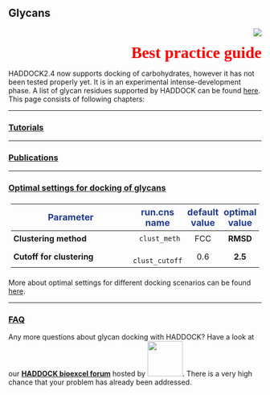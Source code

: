 ## Glycans

<p align="right">
  <img src="/software/bpg/bound_glycan.png" />
</p>

<p style='text-align: right; font-family: "PT Sans"; font-weight: 600;'> <font  size="6" color="RED" >Best practice guide</font></p>

HADDOCK2.4 now supports docking of carbohydrates, however it has not been tested properly yet. It is in an experimental intense-development phase.
A list of glycan residues supported by HADDOCK can be found [here](https://wenmr.science.uu.nl/haddock2.4/library). This page consists of following chapters:


<hr>

### [Tutorials](/education/)

<HR>

### [Publications](/publications/)


<hr>

### [Optimal settings for docking of glycans](https://wenmr.science.uu.nl/haddock2.4/settings#glycans)

<style>
table, th, td {
    padding: 5px;
  table-layout: fixed ;
  width: 100% ;
}
</style>


|<font size="4" color="#203A98">Parameter</font>|<font size="4" color="#203A98">run.cns name</font>| <font size="4" color="#203A98">default value</font>|<font size="4" color="#203A98">optimal value</font> |
|-|:-:|:-:|:-:| 
|**Clustering method** | <code> clust_meth</code>| FCC | **RMSD** |   
|**Cutoff for clustering** | <code> clust_cutoff </code>| 0.6 | **2.5** |  

More about optimal settings for different docking scenarios can be found [here](https://wenmr.science.uu.nl/haddock2.4/settings#optimal).


<hr>

### [FAQ](/software/haddock2.4/faq/)

Any more questions about glycan docking with HADDOCK? Have a look at our **[HADDOCK bioexcel forum](https://ask.bioexcel.eu/search?q=glycan%20category%3A6)**  hosted by [<img width="70" src="/images/Bioexcel_logo.png">](https://bioexcel.eu). There is a very high chance that your problem has already been addressed. 
